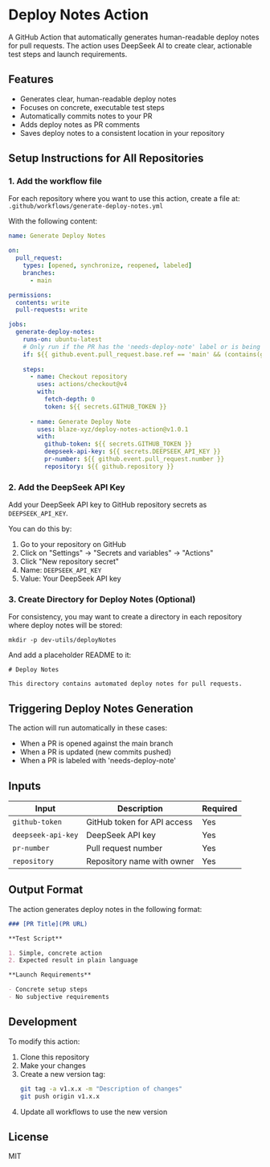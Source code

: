 # Deploy Notes Action

A GitHub Action that automatically generates human-readable deploy notes for pull requests. The action uses DeepSeek AI to create clear, actionable test steps and launch requirements.

## Features

- Generates clear, human-readable deploy notes
- Focuses on concrete, executable test steps
- Automatically commits notes to your PR
- Adds deploy notes as PR comments
- Saves deploy notes to a consistent location in your repository

## Setup Instructions for All Repositories

### 1. Add the workflow file

For each repository where you want to use this action, create a file at:
`.github/workflows/generate-deploy-notes.yml`

With the following content:

```yaml
name: Generate Deploy Notes

on:
  pull_request:
    types: [opened, synchronize, reopened, labeled]
    branches:
      - main

permissions:
  contents: write
  pull-requests: write

jobs:
  generate-deploy-notes:
    runs-on: ubuntu-latest
    # Only run if the PR has the 'needs-deploy-note' label or is being merged into main
    if: ${{ github.event.pull_request.base.ref == 'main' && (contains(github.event.pull_request.labels.*.name, 'needs-deploy-note') || github.event.action == 'opened') }}
    
    steps:
      - name: Checkout repository
        uses: actions/checkout@v4
        with:
          fetch-depth: 0
          token: ${{ secrets.GITHUB_TOKEN }}
      
      - name: Generate Deploy Note
        uses: blaze-xyz/deploy-notes-action@v1.0.1
        with:
          github-token: ${{ secrets.GITHUB_TOKEN }}
          deepseek-api-key: ${{ secrets.DEEPSEEK_API_KEY }}
          pr-number: ${{ github.event.pull_request.number }}
          repository: ${{ github.repository }}
```

### 2. Add the DeepSeek API Key

Add your DeepSeek API key to GitHub repository secrets as `DEEPSEEK_API_KEY`.

You can do this by:
1. Go to your repository on GitHub
2. Click on "Settings" → "Secrets and variables" → "Actions"
3. Click "New repository secret"
4. Name: `DEEPSEEK_API_KEY`
5. Value: Your DeepSeek API key

### 3. Create Directory for Deploy Notes (Optional)

For consistency, you may want to create a directory in each repository where deploy notes will be stored:

```
mkdir -p dev-utils/deployNotes
```

And add a placeholder README to it:

```
# Deploy Notes

This directory contains automated deploy notes for pull requests.
```

## Triggering Deploy Notes Generation

The action will run automatically in these cases:
- When a PR is opened against the main branch
- When a PR is updated (new commits pushed)
- When a PR is labeled with 'needs-deploy-note'

## Inputs

| Input | Description | Required |
|-------|-------------|----------|
| `github-token` | GitHub token for API access | Yes |
| `deepseek-api-key` | DeepSeek API key | Yes |
| `pr-number` | Pull request number | Yes |
| `repository` | Repository name with owner | Yes |

## Output Format

The action generates deploy notes in the following format:

```markdown
### [PR Title](PR URL)

**Test Script**

1. Simple, concrete action
2. Expected result in plain language

**Launch Requirements**

- Concrete setup steps
- No subjective requirements
```

## Development

To modify this action:

1. Clone this repository
2. Make your changes
3. Create a new version tag:
   ```bash
   git tag -a v1.x.x -m "Description of changes"
   git push origin v1.x.x
   ```
4. Update all workflows to use the new version

## License

MIT

